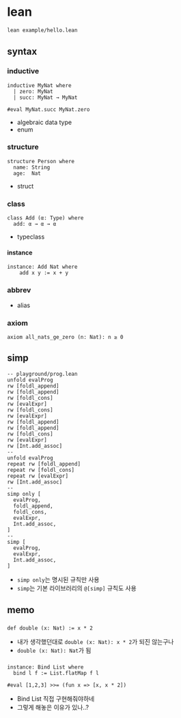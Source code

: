 # lean
```sh
lean example/hello.lean
```

## syntax

### inductive
```lean
inductive MyNat where
  | zero: MyNat
  | succ: MyNat → MyNat

#eval MyNat.succ MyNat.zero
```
- algebraic data type
- enum

### structure
```lean
structure Person where
  name: String
  age:  Nat
```
- struct

### class
```lean
class Add (α: Type) where
  add: α → α → α
```
- typeclass

#### instance
```lean
instance: Add Nat where
    add x y := x + y
```

### abbrev
- alias

### axiom
```lean
axiom all_nats_ge_zero (n: Nat): n ≥ 0
```

## simp
```lean
-- playground/prog.lean
unfold evalProg
rw [foldl_append]
rw [foldl_append]
rw [foldl_cons]
rw [evalExpr]
rw [foldl_cons]
rw [evalExpr]
rw [foldl_append]
rw [foldl_append]
rw [foldl_cons]
rw [evalExpr]
rw [Int.add_assoc]
--
unfold evalProg
repeat rw [foldl_append]
repeat rw [foldl_cons]
repeat rw [evalExpr]
rw [Int.add_assoc]
--
simp only [
  evalProg,
  foldl_append,
  foldl_cons,
  evalExpr,
  Int.add_assoc,
]
--
simp [
  evalProg,
  evalExpr,
  Int.add_assoc,
]
```
- `simp only`는 명시된 규칙만 사용
- `simp`는 기본 라이브러리의 `@[simp]` 규칙도 사용

## memo

###
```lean
def double (x: Nat) := x * 2
```
- 내가 생각했던대로 `double (x: Nat): x * 2`가 되진 않는구나
- `double (x: Nat): Nat`가 됨

###
```lean
instance: Bind List where
  bind l f := List.flatMap f l

#eval [1,2,3] >>= (fun x => [x, x * 2])
```
- Bind List 직접 구현해줘야하네
- 그렇게 해놓은 이유가 있나..?
